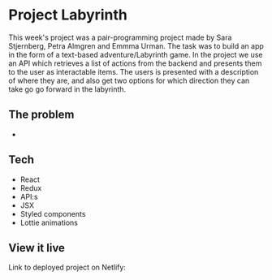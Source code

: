 # Project Labyrinth

This week's project was a pair-programming project made by Sara Stjernberg, Petra Almgren and Emmma Urman. The task was to build an app in the form of a text-based adventure/Labyrinth game. In the project we use an API which retrieves a list of actions from the backend and presents them to the user as interactable items. The users is presented with a description of where they are, and also get two options for which direction they can take go go forward in the labyrinth. 

## The problem
-

## Tech
- React
- Redux
- API:s
- JSX
- Styled components
- Lottie animations

## View it live

Link to deployed project on Netlify: 
